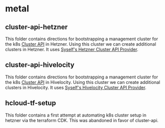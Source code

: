 # metal

## cluster-api-hetzner

This folder contains directions for bootstrapping a management cluster for the k8s [Cluster API](https://cluster-api.sigs.k8s.io/) in Hetzner.
Using this cluster we can create additional clusters in Hetzner.
It uses [Syself's Hetzner Cluster API Provider](https://github.com/syself/cluster-api-provider-hetzner).

## cluster-api-hivelocity

This folder contains directions for bootstrapping a management cluster for the k8s [Cluster API](https://cluster-api.sigs.k8s.io/) in Hivelocity.
Using this cluster we can create additional clusters in Hivelocity.
It uses [Syself's Hivelocity Cluster API Provider](https://github.com/hivelocity/cluster-api-provider-hivelocity).

## hcloud-tf-setup

This folder contains a first attempt at automating k8s cluster setup in hetzner via the terraform CDK.
This was abandoned in favor of cluster-api.
